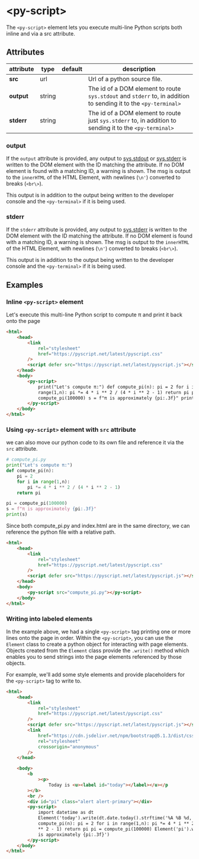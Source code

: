 # &lt;py-script&gt;

The `<py-script>` element lets you execute multi-line Python scripts both inline and via a src attribute.

## Attributes

| attribute  | type   | default | description                                                                                                     |
| ---------- | ------ | ------- | --------------------------------------------------------------------------------------------------------------- |
| **src**    | url    |         | Url of a python source file.                                                                                    |
| **output** | string |         | The id of a DOM element to route `sys.stdout` and `stderr` to, in addition to sending it to the `<py-terminal>` |
| **stderr** | string |         | The id of a DOM element to route just `sys.stderr` to, in addition to sending it to the `<py-terminal>`         |

### output

If the `output` attribute is provided, any output to [sys.stdout](https://docs.python.org/3/library/sys.html#sys.stdout) or [sys.stderr](https://docs.python.org/3/library/sys.html#sys.stderr) is written to the DOM element with the ID matching the attribute. If no DOM element is found with a matching ID, a warning is shown. The msg is output to the `innerHTML` of the HTML Element, with newlines (`\n'`) converted to breaks (`<br\>`).

This output is in addition to the output being written to the developer console and the `<py-terminal>` if it is being used.

### stderr

If the `stderr` attribute is provided, any output to [sys.stderr](https://docs.python.org/3/library/sys.html#sys.stderr) is written to the DOM element with the ID matching the attribute. If no DOM element is found with a matching ID, a warning is shown. The msg is output to the `innerHTML` of the HTML Element, with newlines (`\n'`) converted to breaks (`<br\>`).

This output is in addition to the output being written to the developer console and the `<py-terminal>` if it is being used.

## Examples

### Inline `<py-script>` element

Let's execute this multi-line Python script to compute π and print it back onto the page

```html
<html>
    <head>
        <link
            rel="stylesheet"
            href="https://pyscript.net/latest/pyscript.css"
        />
        <script defer src="https://pyscript.net/latest/pyscript.js"></script>
    </head>
    <body>
        <py-script>
            print("Let's compute π:") def compute_pi(n): pi = 2 for i in
            range(1,n): pi *= 4 * i ** 2 / (4 * i ** 2 - 1) return pi pi =
            compute_pi(100000) s = f"π is approximately {pi:.3f}" print(s)
        </py-script>
    </body>
</html>
```

### Using `<py-script>` element with `src` attribute

we can also move our python code to its own file and reference it via the `src` attribute.

```python
# compute_pi.py
print("Let's compute π:")
def compute_pi(n):
    pi = 2
    for i in range(1,n):
        pi *= 4 * i ** 2 / (4 * i ** 2 - 1)
    return pi

pi = compute_pi(100000)
s = f"π is approximately {pi:.3f}"
print(s)
```

Since both compute_pi.py and index.html are in the same directory, we can reference the python file with a relative path.

```html
<html>
    <head>
        <link
            rel="stylesheet"
            href="https://pyscript.net/latest/pyscript.css"
        />
        <script defer src="https://pyscript.net/latest/pyscript.js"></script>
    </head>
    <body>
        <py-script src="compute_pi.py"></py-script>
    </body>
</html>
```

### Writing into labeled elements

In the example above, we had a single `<py-script>` tag printing
one or more lines onto the page in order. Within the `<py-script>`, you can
use the `Element` class to create a python object for interacting with
page elements. Objects created from the `Element` class provide the `.write()` method
which enables you to send strings into the page elements referenced by those objects.

For example, we'll add some style elements and provide placeholders for
the `<py-script>` tag to write to.

```html
<html>
    <head>
        <link
            rel="stylesheet"
            href="https://pyscript.net/latest/pyscript.css"
        />
        <script defer src="https://pyscript.net/latest/pyscript.js"></script>
        <link
            href="https://cdn.jsdelivr.net/npm/bootstrap@5.1.3/dist/css/bootstrap.min.css"
            rel="stylesheet"
            crossorigin="anonymous"
        />
    </head>

    <body>
        <b
            ><p>
                Today is <u><label id="today"></label></u></p
        ></b>
        <br />
        <div id="pi" class="alert alert-primary"></div>
        <py-script>
            import datetime as dt
            Element('today').write(dt.date.today().strftime('%A %B %d, %Y')) def
            compute_pi(n): pi = 2 for i in range(1,n): pi *= 4 * i ** 2 / (4 * i
            ** 2 - 1) return pi pi = compute_pi(100000) Element('pi').write(f'π
            is approximately {pi:.3f}')
        </py-script>
    </body>
</html>
```
